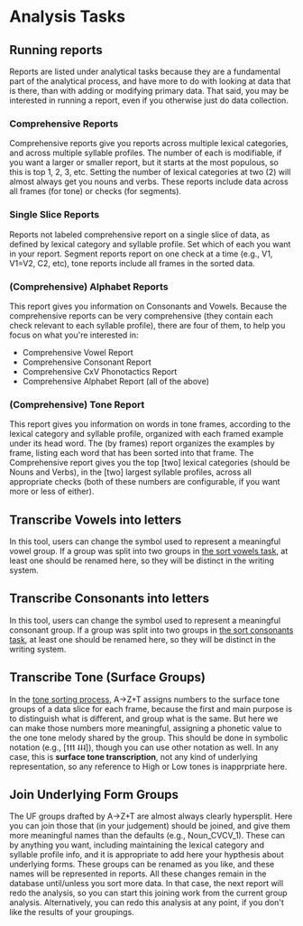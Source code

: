 # Analysis Tasks

## Running reports
Reports are listed under analytical tasks because they are a fundamental part of the analytical process, and have more to do with looking at data that is there, than with adding or modifying primary data. That said, you may be interested in running a report, even if you otherwise just do data collection.

### Comprehensive Reports
Comprehensive reports give you reports across multiple lexical categories, and across multiple syllable profiles. The number of each is modifiable, if you want a larger or smaller report, but it starts at the most populous, so this is top 1, 2, 3, etc.
Setting the number of lexical categories at two (2) will almost always get you nouns and verbs.
These reports include data across all frames (for tone) or checks (for segments).

### Single Slice Reports
Reports not labeled comprehensive report on a single slice of data, as defined by lexical category and syllable profile. Set which of each you want in your report.
Segment reports report on one check at a time (e.g., V1, V1=V2, C2, etc), tone reports include all frames in the sorted data.

### (Comprehensive) Alphabet Reports
This report gives you information on Consonants and Vowels. Because the comprehensive reports can be very comprehensive (they contain each check relevant to each syllable profile), there are four of them, to help you focus on what you're interested in:
- Comprehensive Vowel Report
- Comprehensive Consonant Report
- Comprehensive CxV Phonotactics Report
- Comprehensive Alphabet Report (all of the above)

### (Comprehensive) Tone Report
This report gives you information on words in tone frames, according to the lexical category and syllable profile, organized with each framed example under its head word. The (by frames) report organizes the examples by frame, listing each word that has been sorted into that frame. The Comprehensive report gives you the top [two] lexical categories (should be Nouns and Verbs), in the [two] largest syllable profiles, across all appropriate checks (both of these numbers are configurable, if you want more or less of either).

## Transcribe Vowels into letters
In this tool, users can change the symbol used to represent a meaningful vowel group. If a group was split into two groups in [the sort vowels task](TASKSCOLLECTION.md#sort-vowels), at least one should be renamed here, so they will be distinct in the writing system.

## Transcribe Consonants into letters
In this tool, users can change the symbol used to represent a meaningful consonant group. If a group was split into two groups in [the sort consonants task](TASKSCOLLECTION.md#sort-consonants), at least one should be renamed here, so they will be distinct in the writing system.

## Transcribe Tone (Surface Groups)
In the [tone sorting process](TASKSCOLLECTION.md#sort-tone), A→Z+T assigns numbers to the surface tone groups of a data slice for each frame, because the first and main purpose is to distinguish what is different, and group what is the same. But here we can make those numbers more meaningful, assigning a phonetic value to the one tone melody shared by the group. This should be done in symbolic notation (e.g., [˦˦˦  ˨˨˨]), though you can use other notation as well. In any case, this is **surface tone transcription**, not any kind of underlying representation, so any reference to High or Low tones is inapprpriate here.

## Join Underlying Form Groups
The UF groups drafted by A→Z+T are almost always clearly hypersplit. Here you can join those that (in your judgement) should be joined, and give them more meaningful names than the defaults (e.g., Noun_CVCV_1). These can by anything you want, including maintaining the lexical category and syllable profile info, and it is appropriate to add here your hypthesis about underlying forms.
These groups can be renamed as you like, and these names will be represented in reports.
All these changes remain in the database until/unless you sort more data. In that case, the next report will redo the analysis, so you can start this joining work from the current group analysis. Alternatively, you can redo this analysis at any point, if you don't like the results of your groupings.

[A→Z+T]:  https://github.com/kent-rasmussen/azt
[WeSay]:  https://software.sil.org/wesay/
[FLEx]: https://software.sil.org/fieldworks/
[LIFT]: https://code.google.com/archive/p/lift-standard/
[Praat]: https://www.fon.hum.uva.nl/praat/
